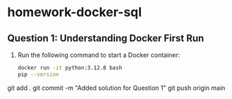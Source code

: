 # homework-docker-sql

## Question 1: Understanding Docker First Run
1. Run the following command to start a Docker container:
   ```bash
   docker run -it python:3.12.8 bash
   pip --version

git add .
git commit -m "Added solution for Question 1"
git push origin main

